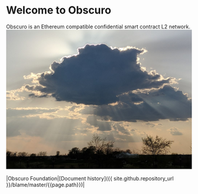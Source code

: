 # Welcome to Obscuro

Obscuro is an Ethereum compatible confidential smart contract L2 network.
![image](assets/images/1024px-Sunrise_Obscured_by_Clouds.jpg)

|Obscuro Foundation|[Document history]({{ site.github.repository_url }}/blame/master/{{page.path}})|
